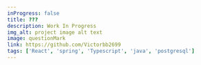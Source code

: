 ```yaml
---
inProgress: false
title: ???
description: Work In Progress
img_alt: project image alt text
image: questionMark
link: https://github.com/Victorbb2699
tags: ['React', 'spring', 'Typescript', 'java', 'postgresql']
---
```

